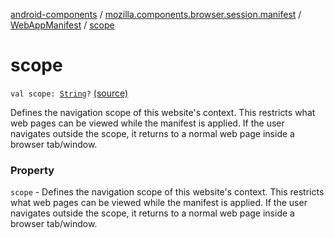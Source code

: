 [android-components](../../index.md) / [mozilla.components.browser.session.manifest](../index.md) / [WebAppManifest](index.md) / [scope](./scope.md)

# scope

`val scope: `[`String`](https://kotlinlang.org/api/latest/jvm/stdlib/kotlin/-string/index.html)`?` [(source)](https://github.com/mozilla-mobile/android-components/blob/master/components/browser/session/src/main/java/mozilla/components/browser/session/manifest/WebAppManifest.kt#L55)

Defines the navigation scope of this website's context. This restricts what web pages can be viewed
while the manifest is applied. If the user navigates outside the scope, it returns to a normal web page inside a
browser tab/window.

### Property

`scope` - Defines the navigation scope of this website's context. This restricts what web pages can be viewed
while the manifest is applied. If the user navigates outside the scope, it returns to a normal web page inside a
browser tab/window.